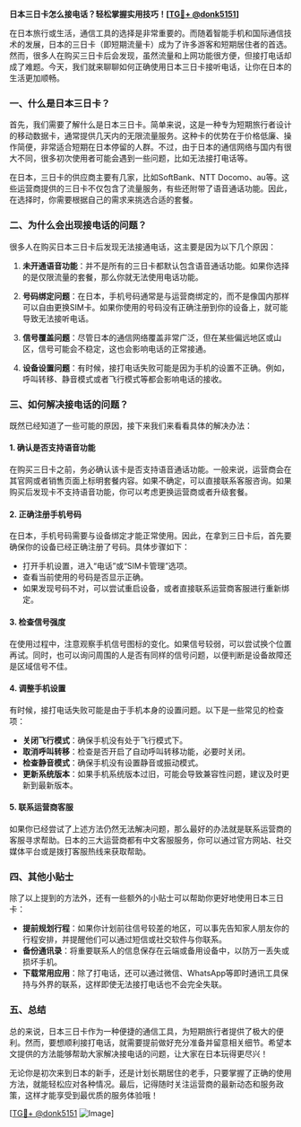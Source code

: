 **日本三日卡怎么接电话？轻松掌握实用技巧！[[TG💪+ @donk5151](https://t.me/s/donk5151)]**

在日本旅行或生活，通信工具的选择是非常重要的。而随着智能手机和国际通信技术的发展，日本的三日卡（即短期流量卡）成为了许多游客和短期居住者的首选。然而，很多人在购买三日卡后会发现，虽然流量和上网功能很方便，但接打电话却成了难题。今天，我们就来聊聊如何正确使用日本三日卡接听电话，让你在日本的生活更加顺畅。

### 一、什么是日本三日卡？

首先，我们需要了解什么是日本三日卡。简单来说，这是一种专为短期旅行者设计的移动数据卡，通常提供几天内的无限流量服务。这种卡的优势在于价格低廉、操作简便，非常适合短期在日本停留的人群。不过，由于日本的通信网络与国内有很大不同，很多初次使用者可能会遇到一些问题，比如无法接打电话等。

在日本，三日卡的供应商主要有几家，比如SoftBank、NTT Docomo、au等。这些运营商提供的三日卡不仅包含了流量服务，有些还附带了语音通话功能。因此，在选择时，你需要根据自己的需求来挑选合适的套餐。

### 二、为什么会出现接电话的问题？

很多人在购买日本三日卡后发现无法接通电话，这主要是因为以下几个原因：

1. **未开通语音功能**：并不是所有的三日卡都默认包含语音通话功能。如果你选择的是仅限流量的套餐，那么你就无法使用电话功能。
   
2. **号码绑定问题**：在日本，手机号码通常是与运营商绑定的，而不是像国内那样可以自由更换SIM卡。如果你使用的号码没有正确注册到你的设备上，就可能导致无法接听电话。

3. **信号覆盖问题**：尽管日本的通信网络覆盖非常广泛，但在某些偏远地区或山区，信号可能会不稳定，这也会影响电话的正常接通。

4. **设备设置问题**：有时候，接打电话失败可能是因为手机的设置不正确。例如，呼叫转移、静音模式或者飞行模式等都会影响电话的接收。

### 三、如何解决接电话的问题？

既然已经知道了一些可能的原因，接下来我们来看看具体的解决办法：

#### 1. 确认是否支持语音功能

在购买三日卡之前，务必确认该卡是否支持语音通话功能。一般来说，运营商会在其官网或者销售页面上标明套餐内容。如果不确定，可以直接联系客服咨询。如果购买后发现卡不支持语音功能，你可以考虑更换运营商或者升级套餐。

#### 2. 正确注册手机号码

在日本，手机号码需要与设备绑定才能正常使用。因此，在拿到三日卡后，首先要确保你的设备已经正确注册了号码。具体步骤如下：

- 打开手机设置，进入“电话”或“SIM卡管理”选项。
- 查看当前使用的号码是否显示正确。
- 如果发现号码不对，可以尝试重启设备，或者直接联系运营商客服进行重新绑定。

#### 3. 检查信号强度

在使用过程中，注意观察手机信号图标的变化。如果信号较弱，可以尝试换个位置再试。同时，也可以询问周围的人是否有同样的信号问题，以便判断是设备故障还是区域信号不佳。

#### 4. 调整手机设置

有时候，接打电话失败可能是由于手机本身的设置问题。以下是一些常见的检查项：

- **关闭飞行模式**：确保手机没有处于飞行模式下。
- **取消呼叫转移**：检查是否开启了自动呼叫转移功能，必要时关闭。
- **检查静音模式**：确保手机没有设置静音或振动模式。
- **更新系统版本**：如果手机系统版本过旧，可能会导致兼容性问题，建议及时更新到最新版本。

#### 5. 联系运营商客服

如果你已经尝试了上述方法仍然无法解决问题，那么最好的办法就是联系运营商的客服寻求帮助。日本的三大运营商都有中文客服服务，你可以通过官方网站、社交媒体平台或是拨打客服热线来获取帮助。

### 四、其他小贴士

除了以上提到的方法外，还有一些额外的小贴士可以帮助你更好地使用日本三日卡：

- **提前规划行程**：如果你计划前往信号较差的地区，可以事先告知家人朋友你的行程安排，并提醒他们可以通过短信或社交软件与你联系。
- **备份通讯录**：将重要联系人的信息保存在云端或备用设备中，以防万一丢失或损坏手机。
- **下载常用应用**：除了打电话，还可以通过微信、WhatsApp等即时通讯工具保持与外界的联系，这样即使无法接打电话也不会完全失联。

### 五、总结

总的来说，日本三日卡作为一种便捷的通信工具，为短期旅行者提供了极大的便利。然而，要想顺利接打电话，就需要提前做好充分准备并留意相关细节。希望本文提供的方法能够帮助大家解决接电话的问题，让大家在日本玩得更尽兴！

无论你是初次来到日本的新手，还是计划长期居住的老手，只要掌握了正确的使用方法，就能轻松应对各种情况。最后，记得随时关注运营商的最新动态和服务政策，这样才能享受到最优质的服务体验哦！

[[TG💪+ @donk5151](https://t.me/s/donk5151) ![Image](https://i.postimg.cc/rwNCRYN7/Snipaste-2025-04-30-17-27-05.png)]